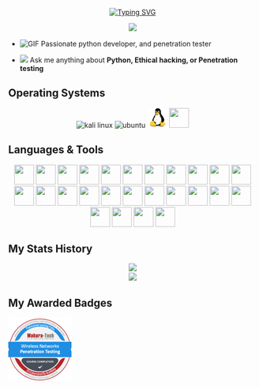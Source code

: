 <p align="center"> <a href="https://git.io/typing-svg"><img src="https://readme-typing-svg.demolab.com?font=Fira+Code&weight=500&size=30&duration=3000&pause=1500&color=F7420E&center=true&vCenter=true&width=435&lines=I+am+Python+developer%2C;Penetration+tester%2C;Security+Researcher" alt="Typing SVG" /></a></p>

<div align="center">
   <img src="https://tryhackme-badges.s3.amazonaws.com/SaherMuhamed.png"/>
</div>

- <img alt="GIF" src="https://github.com/SP-XD/SP-XD/blob/main/images/Developer.gif" width="25" /> Passionate python developer, and penetration tester

- <img src="https://github.com/SP-XD/SP-XD/blob/main/images/message.gif?raw=true" width="25" /> Ask me anything about **Python, Ethical hacking, or Penetration testing**

## Operating Systems
<div align="center">
   <img src="https://www.kali.org/docs/policy/trademark/kali-logo-tm.png" alt="kali linux" width="40" height="40" />
   <img src="https://user-images.githubusercontent.com/25181517/186884153-99edc188-e4aa-4c84-91b0-e2df260ebc33.png" alt="ubuntu" width="40" height="40"/>
   <img src="https://raw.githubusercontent.com/devicons/devicon/master/icons/linux/linux-original.svg" alt="linux" width="40" height="40"/>
   <img src="https://seeklogo.com/images/W/windows-11-icon-logo-6C39629E45-seeklogo.com.png" width="40" height="40" />
</div>

## Languages & Tools
<div align="center">
   <img src="https://raw.githubusercontent.com/marwin1991/profile-technology-icons/refs/heads/main/icons/pycharm.png" width="40" height="40" />
   <img src="https://raw.githubusercontent.com/marwin1991/profile-technology-icons/refs/heads/main/icons/intellij.png" width="40" height="40" />
   <img src="https://raw.githubusercontent.com/marwin1991/profile-technology-icons/refs/heads/main/icons/android_studio.png" width="40" height="40" />
   <img src="https://raw.githubusercontent.com/marwin1991/profile-technology-icons/refs/heads/main/icons/visual_studio_code.png" width="40" height="40" />
   <img src="https://raw.githubusercontent.com/marwin1991/profile-technology-icons/refs/heads/main/icons/postman.png" width="40" height="40" />
   <img src="https://raw.githubusercontent.com/marwin1991/profile-technology-icons/refs/heads/main/icons/html.png" width="40" height="40" />
   <img src="https://raw.githubusercontent.com/marwin1991/profile-technology-icons/refs/heads/main/icons/css.png" width="40" height="40" />
   <img src="https://raw.githubusercontent.com/marwin1991/profile-technology-icons/refs/heads/main/icons/bootstrap.png" width="40" height="40" />
   <img src="https://raw.githubusercontent.com/marwin1991/profile-technology-icons/refs/heads/main/icons/figma.png" width="40" height="40" />
   <img src="https://raw.githubusercontent.com/marwin1991/profile-technology-icons/refs/heads/main/icons/javascript.png" width="40" height="40" />
   <img src="https://raw.githubusercontent.com/marwin1991/profile-technology-icons/refs/heads/main/icons/npm.png" width="40" height="40" />
   <img src="https://raw.githubusercontent.com/marwin1991/profile-technology-icons/refs/heads/main/icons/node_js.png" width="40" height="40" />
   <img src="https://raw.githubusercontent.com/marwin1991/profile-technology-icons/refs/heads/main/icons/express.png" width="40" height="40" />
   <img src="https://raw.githubusercontent.com/marwin1991/profile-technology-icons/refs/heads/main/icons/java.png" width="40" height="40" />
   <img src="https://raw.githubusercontent.com/marwin1991/profile-technology-icons/refs/heads/main/icons/kotlin.png" width="40" height="40" />
   <img src="https://raw.githubusercontent.com/marwin1991/profile-technology-icons/refs/heads/main/icons/c++.png" width="40" height="40" />
   <img src="https://raw.githubusercontent.com/marwin1991/profile-technology-icons/refs/heads/main/icons/python.png" width="40" height="40" />
   <img src="https://raw.githubusercontent.com/marwin1991/profile-technology-icons/refs/heads/main/icons/flask.png" width="40" height="40" />
   <img src="https://raw.githubusercontent.com/marwin1991/profile-technology-icons/refs/heads/main/icons/android.png" width="40" height="40" />
   <img src="https://raw.githubusercontent.com/marwin1991/profile-technology-icons/refs/heads/main/icons/dart.png" width="40" height="40" />
   <img src="https://raw.githubusercontent.com/marwin1991/profile-technology-icons/refs/heads/main/icons/flutter.png" width="40" height="40" />
   <img src="https://raw.githubusercontent.com/marwin1991/profile-technology-icons/refs/heads/main/icons/sqlite.png" width="40" height="40" />
   <img src="https://raw.githubusercontent.com/marwin1991/profile-technology-icons/refs/heads/main/icons/mongodb.png" width="40" height="40" />
   <img src="https://raw.githubusercontent.com/marwin1991/profile-technology-icons/refs/heads/main/icons/bash.png" width="40" height="40" />
   <img src="https://raw.githubusercontent.com/marwin1991/profile-technology-icons/refs/heads/main/icons/matlab.png" width="40" height="40" />
   <img src="https://raw.githubusercontent.com/marwin1991/profile-technology-icons/refs/heads/main/icons/arduino.png" width="40" height="40" />
</div>

## My Stats History
<div align="center">
  <img src="https://github-readme-stats.vercel.app/api?username=SaherMuhamed&theme=dark&show_icons=true&hide_border=true&count_private=true" />
  <br />
  <img src="https://github-readme-stats.vercel.app/api/top-langs/?username=SaherMuhamed&theme=dark&show_icons=true&hide_border=true&layout=compact" />
</div>

## My Awarded Badges
<img src="https://github.com/SaherMuhamed/SaherMuhamed/blob/main/badges/Wireless_Networks_Penetration_Testing.png" alt="wireless penetration testing" width="128" height="128">

